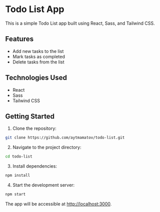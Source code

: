 # Todo List App

This is a simple Todo List app built using React, Sass, and Tailwind CSS.

## Features

- Add new tasks to the list
- Mark tasks as completed
- Delete tasks from the list

## Technologies Used

- React
- Sass
- Tailwind CSS

## Getting Started

1. Clone the repository:

```bash
git clone https://github.com/aytmamatov/todo-list.git
```

2. Navigate to the project directory:

```bash
cd todo-list
```

3. Install dependencies:

```bash
npm install
```

4. Start the development server:

```bash
npm start
```

The app will be accessible at [http://localhost:3000](http://localhost:3000).

